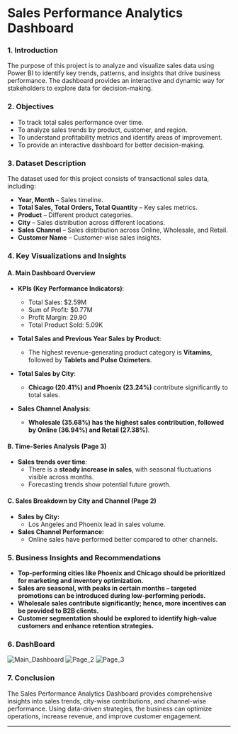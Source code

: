 #                                                        Sales Performance Analytics Dashboard

### **1. Introduction**
The purpose of this project is to analyze and visualize sales data using Power BI to identify key trends, patterns, and insights that drive business performance. The dashboard provides an interactive and dynamic way for stakeholders to explore data for decision-making.

### **2. Objectives**
- To track total sales performance over time.
- To analyze sales trends by product, customer, and region.
- To understand profitability metrics and identify areas of improvement.
- To provide an interactive dashboard for better decision-making.

### **3. Dataset Description**
The dataset used for this project consists of transactional sales data, including:
- **Year, Month** – Sales timeline.
- **Total Sales, Total Orders, Total Quantity** – Key sales metrics.
- **Product** – Different product categories.
- **City** – Sales distribution across different locations.
- **Sales Channel** – Sales distribution across Online, Wholesale, and Retail.
- **Customer Name** – Customer-wise sales insights.

### **4. Key Visualizations and Insights**
#### **A. Main Dashboard Overview**
- **KPIs (Key Performance Indicators)**:
  - Total Sales: $2.59M
  - Sum of Profit: $0.77M
  - Profit Margin: 29.90
  - Total Product Sold: 5.09K

- **Total Sales and Previous Year Sales by Product**:
  - The highest revenue-generating product category is **Vitamins**, followed by **Tablets and Pulse Oximeters**.

- **Total Sales by City**:
  - **Chicago (20.41%) and Phoenix (23.24%)** contribute significantly to total sales.

- **Sales Channel Analysis**:
  - **Wholesale (35.68%) has the highest sales contribution, followed by Online (36.94%) and Retail (27.38%)**.
  
#### **B. Time-Series Analysis (Page 3)**
- **Sales trends over time**:
  - There is a **steady increase in sales**, with seasonal fluctuations visible across months.
  - Forecasting trends show potential future growth.

#### **C. Sales Breakdown by City and Channel (Page 2)**
- **Sales by City:**
  - Los Angeles and Phoenix lead in sales volume.
- **Sales Channel Performance:**
  - Online sales have performed better compared to other channels.

### **5. Business Insights and Recommendations**
- **Top-performing cities like Phoenix and Chicago should be prioritized for marketing and inventory optimization.**
- **Sales are seasonal, with peaks in certain months – targeted promotions can be introduced during low-performing periods.**
- **Wholesale sales contribute significantly; hence, more incentives can be provided to B2B clients.**
- **Customer segmentation should be explored to identify high-value customers and enhance retention strategies.**

### **6. DashBoard**
![Main_Dashboard](https://github.com/user-attachments/assets/c483a0f4-92a8-4c93-a807-e1459ded3ef9)
![Page_2](https://github.com/user-attachments/assets/c557fa28-22c7-4a1e-8168-14389148a749)
![Page_3](https://github.com/user-attachments/assets/6cfdb681-50a2-4f24-8645-0e94b7c4c8c6)

### **7. Conclusion**
The Sales Performance Analytics Dashboard provides comprehensive insights into sales trends, city-wise contributions, and channel-wise performance. Using data-driven strategies, the business can optimize operations, increase revenue, and improve customer engagement.

---





